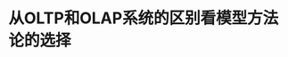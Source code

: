 从OLTP和OLAP系统的区别看模型方法论的选择
================================================================================
